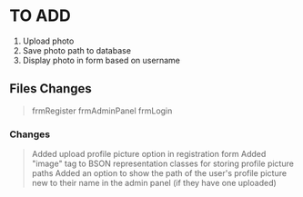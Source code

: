 # TO ADD
1. Upload photo
2. Save photo path to database
3. Display photo in form based on username
 
## Files Changes
> frmRegister
> frmAdminPanel
> frmLogin

### Changes
> Added upload profile picture option in registration form
> Added "image" tag to BSON representation classes for storing profile picture paths
> Added an option to show the path of the user's profile picture new to their name in the admin panel (if they have one uploaded)
